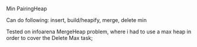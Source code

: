Min PairingHeap

Can do following: insert, build/heapify, merge, delete min

Tested on infoarena MergeHeap problem, where i had to use a max heap in order to cover the Delete Max task;
